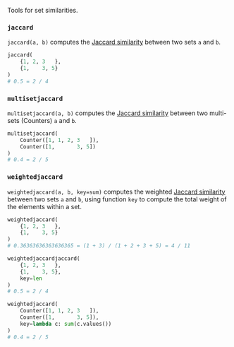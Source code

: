 Tools for set similarities.

### `jaccard`

`jaccard(a, b)` computes the [Jaccard similarity](https://en.wikipedia.org/wiki/Jaccard_index) between two sets `a` and `b`.

``` python
jaccard(
    {1, 2, 3   },
    {1,    3, 5}
)
# 0.5 = 2 / 4
```

### `multisetjaccard`

`multisetjaccard(a, b)` computes the [Jaccard similarity](https://en.wikipedia.org/wiki/Jaccard_index) between two multi-sets (Counters) `a` and `b`.

``` python
multisetjaccard(
    Counter([1, 1, 2, 3   ]),
    Counter([1,       3, 5])
)
# 0.4 = 2 / 5
```

### `weightedjaccard`

`weightedjaccard(a, b, key=sum)` computes the weighted [Jaccard similarity](https://en.wikipedia.org/wiki/Jaccard_index) between two sets `a` and `b`, using function `key` to compute the total weight of the elements within a set.

``` python
weightedjaccard(
    {1, 2, 3   },
    {1,    3, 5}
)
# 0.36363636363636365 = (1 + 3) / (1 + 2 + 3 + 5) = 4 / 11

weightedjaccardjaccard(
    {1, 2, 3   },
    {1,    3, 5},
    key=len
)
# 0.5 = 2 / 4

weightedjaccard(
    Counter([1, 1, 2, 3   ]),
    Counter([1,       3, 5]),
    key=lambda c: sum(c.values())
)
# 0.4 = 2 / 5
```
